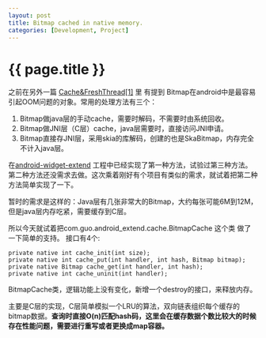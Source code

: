 ```yaml
---
layout: post
title: Bitmap cached in native memory.
categories: [Development, Project]
---
```


{{ page.title }}
================
之前在另外一篇 [Cache&FreshThread\[1\]](http://gqjjqg.github.io/development/project/2014/06/29/CacheThread.html)  里 有提到 Bitmap在android中是最容易引起OOM问题的对象。常用的处理方法有三个：

 1. Bitmap做java层的手动cache，需要时解码，不需要时由系统回收。 
 2. Bitmap做JNI层（C层）cache，java层需要时，直接访问JNI申请。 
 3. Bitmap直接存JNI层，采用skia的库解码，创建的也是SkaBitmap，内存完全不计入java层。
 
在[android-widget-extend](https://github.com/gqjjqg/android-widget-extend) 工程中已经实现了第一种方法，试验过第三种方法。第二种方法还没需求去做。这次乘着刚好有个项目有类似的需求，就试着把第二种方法简单实现了一下。

暂时的需求是这样的：Java层有几张非常大的Bitmap，大约每张可能6M到12M，但是java层内存吃紧，需要缓存到C层。

所以今天就试着把com.guo.android_extend.cache.BitmapCache 这个类 做了一下简单的支持。
接口有4个:

    private native int cache_init(int size);
    private native int cache_put(int handler, int hash, Bitmap bitmap);
    private native Bitmap cache_get(int handler, int hash);
    private native int cache_uninit(int handler);

BitmapCache类，逻辑功能上没有变化，新增一个destroy的接口，来释放内存。

主要是C层的实现，C层简单模拟一个LRU的算法，双向链表组织每个缓存的bitmap数据。**查询时直接O(n)匹配hash码，这里会在缓存数据个数比较大的时候存在性能问题，需要进行重写或者更换成map容器。**

